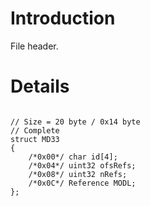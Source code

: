 # Introduction #

File header.

# Details #

```

// Size = 20 byte / 0x14 byte
// Complete
struct MD33
{ 
    /*0x00*/ char id[4]; 
    /*0x04*/ uint32 ofsRefs; 
    /*0x08*/ uint32 nRefs; 
    /*0x0C*/ Reference MODL; 
};

```